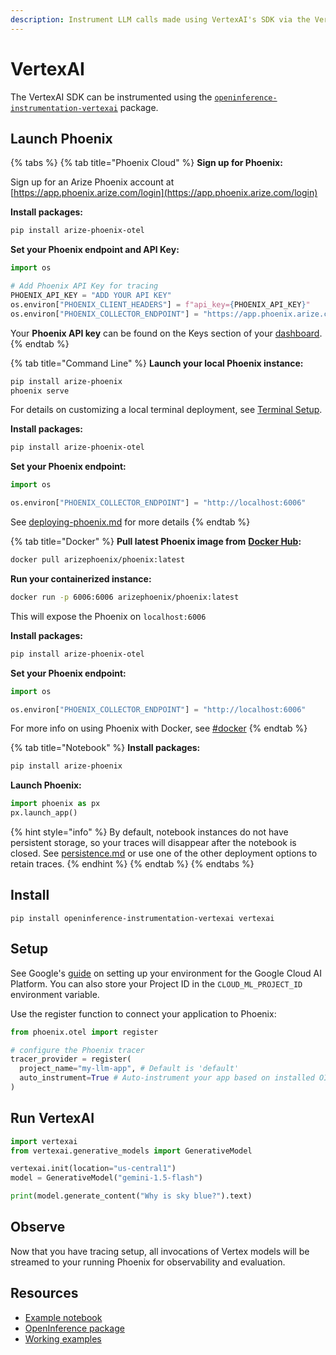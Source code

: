 ```yaml
---
description: Instrument LLM calls made using VertexAI's SDK via the VertexAIInstrumentor
---
```


# VertexAI

The VertexAI SDK can be instrumented using the [`openinference-instrumentation-vertexai`](https://github.com/Arize-ai/openinference/tree/main/python/instrumentation/openinference-instrumentation-vertexai) package.

## Launch Phoenix

{% tabs %}
{% tab title="Phoenix Cloud" %}
**Sign up for Phoenix:**

Sign up for an Arize Phoenix account at [https://app.phoenix.arize.com/login](https://app.phoenix.arize.com/login)

**Install packages:**

```bash
pip install arize-phoenix-otel
```

**Set your Phoenix endpoint and API Key:**

```python
import os

# Add Phoenix API Key for tracing
PHOENIX_API_KEY = "ADD YOUR API KEY"
os.environ["PHOENIX_CLIENT_HEADERS"] = f"api_key={PHOENIX_API_KEY}"
os.environ["PHOENIX_COLLECTOR_ENDPOINT"] = "https://app.phoenix.arize.com"
```

Your **Phoenix API key** can be found on the Keys section of your [dashboard](https://app.phoenix.arize.com).
{% endtab %}

{% tab title="Command Line" %}
**Launch your local Phoenix instance:**

```bash
pip install arize-phoenix
phoenix serve
```

For details on customizing a local terminal deployment, see [Terminal Setup](https://docs.arize.com/phoenix/setup/environments#terminal).

**Install packages:**

```bash
pip install arize-phoenix-otel
```

**Set your Phoenix endpoint:**

```python
import os

os.environ["PHOENIX_COLLECTOR_ENDPOINT"] = "http://localhost:6006"
```

See [deploying-phoenix.md](../../deployment/deploying-phoenix.md "mention") for more details
{% endtab %}

{% tab title="Docker" %}
**Pull latest Phoenix image from** [**Docker Hub**](https://hub.docker.com/r/arizephoenix/phoenix)**:**

```bash
docker pull arizephoenix/phoenix:latest
```

**Run your containerized instance:**

```bash
docker run -p 6006:6006 arizephoenix/phoenix:latest
```

This will expose the Phoenix on `localhost:6006`

**Install packages:**

```bash
pip install arize-phoenix-otel
```

**Set your Phoenix endpoint:**

```python
import os

os.environ["PHOENIX_COLLECTOR_ENDPOINT"] = "http://localhost:6006"
```

For more info on using Phoenix with Docker, see [#docker](vertexai.md#docker "mention")
{% endtab %}

{% tab title="Notebook" %}
**Install packages:**

```bash
pip install arize-phoenix
```

**Launch Phoenix:**

```python
import phoenix as px
px.launch_app()
```

{% hint style="info" %}
By default, notebook instances do not have persistent storage, so your traces will disappear after the notebook is closed. See [persistence.md](../../deployment/persistence.md "mention") or use one of the other deployment options to retain traces.
{% endhint %}
{% endtab %}
{% endtabs %}

## Install

```shell
pip install openinference-instrumentation-vertexai vertexai
```

## Setup

See Google's [guide](https://cloud.google.com/vertex-ai/generative-ai/docs/start/quickstarts/quickstart-multimodal#expandable-1) on setting up your environment for the Google Cloud AI Platform. You can also store your Project ID in the `CLOUD_ML_PROJECT_ID` environment variable.

Use the register function to connect your application to Phoenix:

```python
from phoenix.otel import register

# configure the Phoenix tracer
tracer_provider = register(
  project_name="my-llm-app", # Default is 'default'
  auto_instrument=True # Auto-instrument your app based on installed OI dependencies
)
```

## Run VertexAI

```python
import vertexai
from vertexai.generative_models import GenerativeModel

vertexai.init(location="us-central1")
model = GenerativeModel("gemini-1.5-flash")

print(model.generate_content("Why is sky blue?").text)
```

## Observe

Now that you have tracing setup, all invocations of Vertex models will be streamed to your running Phoenix for observability and evaluation.

## Resources

* [Example notebook](https://github.com/Arize-ai/openinference/blob/main/python/instrumentation/openinference-instrumentation-vertexai/examples/basic_generation.py)
* [OpenInference package](https://github.com/Arize-ai/openinference/blob/main/python/instrumentation/openinference-instrumentation-vertexai)
* [Working examples](https://github.com/Arize-ai/openinference/blob/main/python/instrumentation/openinference-instrumentation-vertexai/examples)
